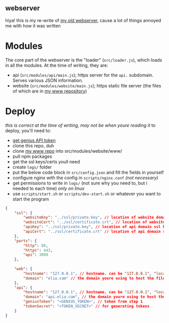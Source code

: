 webserver
---

hiya! 
this is my re-write of [my old webserver](https://github.com/Eliiia/site-old/), cause a lot of things annoyed me with how it was written

# Modules
The core part of the webserver is the "loader" (`src/loader.js`), which loads in all the modules. At the time of writing, they are:
- api (`src/modules/api/main.js`); https server for the `api.` subdomain. Serves various JSON information.
- website (`src/modules/website/main.js`); https static file server (the files of which are in [my www repository](https://github.com/Eliiia/www/))

# Deploy
*this is correct at the time of writing, may not be when youre reading it*
to deploy, you'll need to:
- [get genius API token](https://genius.com/api-clients)
- clone this repo, duh
- clone [my www repo](https://github.com/Eliiia/www/) into src/modules/website/www/
- pull npm packages
- get the ssl keys/certs youll need
- create `logs/` folder
- put the below code block in `src/config.json` and fill the fields in yourself
- configure nginx with the config in `scripts/nginx.conf` *(not necessary)*
- get permissions to write in `logs/` (not sure why you need to, but i needed to each time) *only on linux*
- use `scripts/start.sh` or `scripts/dev-start.sh` or whatever you want to start the program

```json
{
    "ssl": {
        "websiteKey": "../ssl/private.key", // location of website domain ssl key
        "websiteCert": "../ssl/certificate.crt", // location of website domain ssl cert
        "apiKey": "../ssl/private.key", // location of api domain ssl key
        "apiCert": "../ssl/certificate.crt" // location of api domain ssl cert
    },
    "ports": {
        "http": 80,
        "https": 443,
        "api": 3000
    },
    
    "web": {
        "hostname": "127.0.0.1", // hostname. can be "127.0.0.1", "localhost", "0.0.0.0", or your hostname 
        "domain": "elia.cam" // the domain youre using to host the file webserver; isnt used at the time of writing
    },
    "api": {
        "hostname": "127.0.0.1", // hostname. can be "127.0.0.1", "localhost", "0.0.0.0", or your hostname 
        "domain": "api.elia.cam", // the domain youre using to host the api; isnt used at the time of writing
        "geniusToken": "<GENIUS_TOKEN>", // token from step 1
        "tokenSecret": "<TOKEN_SECRET>" // for generating tokens
    }
}